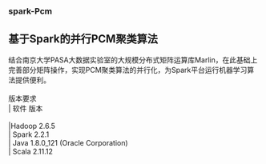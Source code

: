 ### spark-Pcm
基于Spark的并行PCM聚类算法
------

结合南京大学PASA大数据实验室的大规模分布式矩阵运算库Marlin，在此基础上完善部分矩阵操作，实现PCM聚类算法的并行化，为Spark平台运行机器学习算法提供便利。<br>  
版本要求<br> 
 | 软件         版本   <br>  
 |Hadoop 2.6.5<br>
 | Spark 2.2.1 <br>
 | Java 1.8.0_121 (Oracle Corporation)<br>
 | Scala 2.11.12<br>

